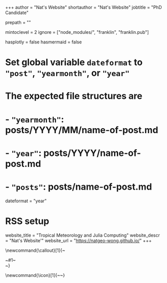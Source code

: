 +++
author = "Nat's Website"
shortauthor = "Nat's Website"
jobtitle = "PhD Candidate"

prepath = ""

mintoclevel = 2
ignore = ["node_modules/", "franklin", "franklin.pub"]


hasplotly = false
hasmermaid = false

# Set global variable `dateformat` to `"post"`, `"yearmonth"`, or `"year"`
# The expected file structures are
# - `"yearmonth"`: posts/YYYY/MM/name-of-post.md
# - `"year"`: posts/YYYY/name-of-post.md
# - `"posts"`: posts/name-of-post.md
dateformat = "year"
# RSS setup
website_title = "Tropical Meteorology and Julia Computing"
website_descr = "Nat's Website'"
website_url   = "https://natgeo-wong.github.io/"
+++

\newcommand{\callout}[1]{~~~<div class="alert alert-note"><div>~~~#1~~~</div></div>~~~}

\newcommand{\icon}[1]{~~~<i class="fas fa-~~~!#1~~~"></i>~~~}
